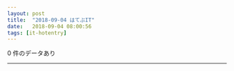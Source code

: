 ```yaml
---
layout: post
title:  "2018-09-04 はてぶIT"
date:   2018-09-04 08:00:56
tags: [it-hotentry]
---
```

0 件のデータあり

<hr>
